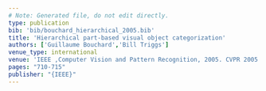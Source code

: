 ```yaml
---
# Note: Generated file, do not edit directly.
type: publication
bib: 'bib/bouchard_hierarchical_2005.bib'
title: 'Hierarchical part-based visual object categorization'
authors: ['Guillaume Bouchard','Bill Triggs']
venue_type: international
venue: 'IEEE ,Computer Vision and Pattern Recognition, 2005. CVPR 2005. IEEE Computer Society Conference on ,pp. 710-715'
pages: "710-715"
publisher: "{IEEE}"
---
```

